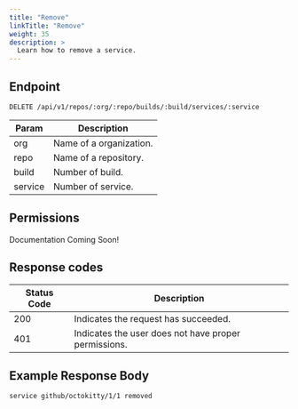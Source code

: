 ```yaml
---
title: "Remove"
linkTitle: "Remove"
weight: 35
description: >
  Learn how to remove a service.
---
```


## Endpoint

```
DELETE /api/v1/repos/:org/:repo/builds/:build/services/:service
```

| Param | Description |
|---|---|
| org | Name of a organization. |
| repo | Name of a repository. |
| build | Number of build. |
| service | Number of service. |

## Permissions

Documentation Coming Soon!

## Response codes

| Status Code | Description |
|---|---|
| 200 | Indicates the request has succeeded. |
| 401 | Indicates the user does not have proper permissions. |

## Example Response Body

```
service github/octokitty/1/1 removed
```

